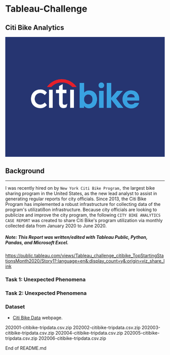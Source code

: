 # Tableau-Challenge

## Citi Bike Analytics

![Citi-Bikes](Images/citibikelogo.gif)

## Background

- - -

I was recently hired on by `New York Citi Bike Program,` the largest bike sharing program in the United States, as the new lead analyst to assist in generating regular reports for city officials. Since 2013, the Citi Bike Program has implemented a robust infrastructure for collecting data of the program's utilizatißon infrastructure. Because city officials are looking to publicize and improve the city program, the following `CITY BIKE ANALYTICS CASE REPORT` was created to share Citi Bike's program utilization via monthly collected data from January 2020 to June 2020. 

##### Note: This Report was written/edited with Tableau Public, Python, Pandas, and Microsoft Excel. 

https://public.tableau.com/views/Tableau_challenge_citibike_TopStartingStationsMonth2020/Story1?:language=en&:display_count=y&:origin=viz_share_link

### Task 1: Unexpected Phenomena

### Task 2: Unexpected Phenomena


### Dataset

* [Citi Bike Data](https://www.citibikenyc.com/system-data) webpage.

202001-citibike-tripdata.csv.zip
202002-citibike-tripdata.csv.zip
202003-citibike-tripdata.csv.zip
202004-citibike-tripdata.csv.zip
202005-citibike-tripdata.csv.zip
202006-citibike-tripdata.csv.zip

End of README.md
